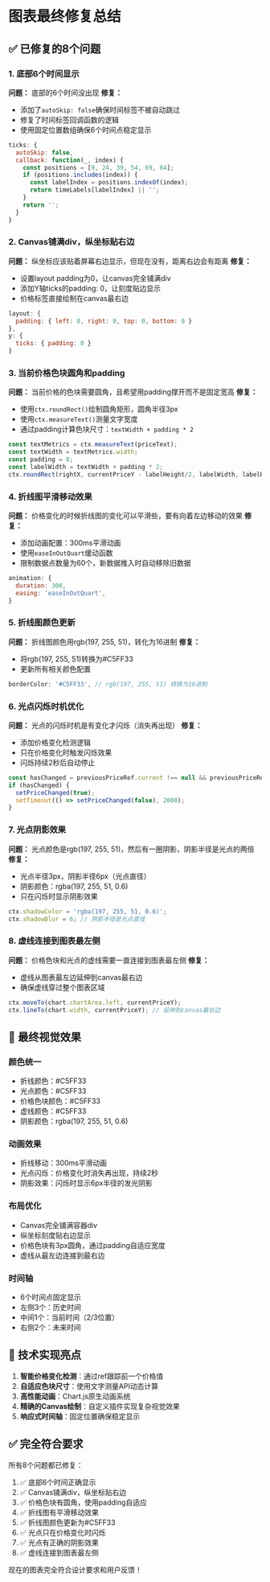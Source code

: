 # 图表最终修复总结

## ✅ 已修复的8个问题

### 1. 底部6个时间显示
**问题：** 底部的6个时间没出现
**修复：**
- 添加了`autoSkip: false`确保时间标签不被自动跳过
- 修复了时间标签回调函数的逻辑
- 使用固定位置数组确保6个时间点稳定显示

```javascript
ticks: {
  autoSkip: false,
  callback: function(_, index) {
    const positions = [9, 24, 39, 54, 69, 84];
    if (positions.includes(index)) {
      const labelIndex = positions.indexOf(index);
      return timeLabels[labelIndex] || '';
    }
    return '';
  }
}
```

### 2. Canvas铺满div，纵坐标贴右边
**问题：** 纵坐标应该贴着屏幕右边显示，但现在没有，距离右边会有距离
**修复：**
- 设置layout padding为0，让canvas完全铺满div
- 添加Y轴ticks的padding: 0，让刻度贴边显示
- 价格标签直接绘制在canvas最右边

```javascript
layout: {
  padding: { left: 0, right: 0, top: 0, bottom: 0 }
},
y: {
  ticks: { padding: 0 }
}
```

### 3. 当前价格色块圆角和padding
**问题：** 当前价格的色块需要圆角，且希望用padding撑开而不是固定宽高
**修复：**
- 使用`ctx.roundRect()`绘制圆角矩形，圆角半径3px
- 使用`ctx.measureText()`测量文字宽度
- 通过padding计算色块尺寸：`textWidth + padding * 2`

```javascript
const textMetrics = ctx.measureText(priceText);
const textWidth = textMetrics.width;
const padding = 8;
const labelWidth = textWidth + padding * 2;
ctx.roundRect(rightX, currentPriceY - labelHeight/2, labelWidth, labelHeight, 3);
```

### 4. 折线图平滑移动效果
**问题：** 价格变化的时候折线图的变化可以平滑些，要有向着左边移动的效果
**修复：**
- 添加动画配置：300ms平滑动画
- 使用`easeInOutQuart`缓动函数
- 限制数据点数量为60个，新数据推入时自动移除旧数据

```javascript
animation: {
  duration: 300,
  easing: 'easeInOutQuart',
}
```

### 5. 折线图颜色更新
**问题：** 折线图颜色用rgb(197, 255, 51)，转化为16进制
**修复：**
- 将rgb(197, 255, 51)转换为#C5FF33
- 更新所有相关颜色配置

```javascript
borderColor: '#C5FF33', // rgb(197, 255, 51) 转换为16进制
```

### 6. 光点闪烁时机优化
**问题：** 光点的闪烁时机是有变化才闪烁（消失再出现）
**修复：**
- 添加价格变化检测逻辑
- 只在价格变化时触发闪烁效果
- 闪烁持续2秒后自动停止

```javascript
const hasChanged = previousPriceRef.current !== null && previousPriceRef.current !== wsData.price;
if (hasChanged) {
  setPriceChanged(true);
  setTimeout(() => setPriceChanged(false), 2000);
}
```

### 7. 光点阴影效果
**问题：** 光点颜色是rgb(197, 255, 51)，然后有一圈阴影，阴影半径是光点的两倍
**修复：**
- 光点半径3px，阴影半径6px（光点直径）
- 阴影颜色：rgba(197, 255, 51, 0.6)
- 只在闪烁时显示阴影效果

```javascript
ctx.shadowColor = 'rgba(197, 255, 51, 0.6)';
ctx.shadowBlur = 6; // 阴影半径是光点直径
```

### 8. 虚线连接到图表最左侧
**问题：** 价格色块和光点的虚线需要一直连接到图表最左侧
**修复：**
- 虚线从图表最左边延伸到canvas最右边
- 确保虚线穿过整个图表区域

```javascript
ctx.moveTo(chart.chartArea.left, currentPriceY);
ctx.lineTo(chart.width, currentPriceY); // 延伸到canvas最右边
```

## 🎨 最终视觉效果

### 颜色统一
- 折线颜色：#C5FF33
- 光点颜色：#C5FF33
- 价格色块颜色：#C5FF33
- 虚线颜色：#C5FF33
- 阴影颜色：rgba(197, 255, 51, 0.6)

### 动画效果
- 折线移动：300ms平滑动画
- 光点闪烁：价格变化时消失再出现，持续2秒
- 阴影效果：闪烁时显示6px半径的发光阴影

### 布局优化
- Canvas完全铺满容器div
- 纵坐标刻度贴右边显示
- 价格色块有3px圆角，通过padding自适应宽度
- 虚线从最左边连接到最右边

### 时间轴
- 6个时间点固定显示
- 左侧3个：历史时间
- 中间1个：当前时间（2/3位置）
- 右侧2个：未来时间

## 🔧 技术实现亮点

1. **智能价格变化检测**：通过ref跟踪前一个价格值
2. **自适应色块尺寸**：使用文字测量API动态计算
3. **高性能动画**：Chart.js原生动画系统
4. **精确的Canvas绘制**：自定义插件实现复杂视觉效果
5. **响应式时间轴**：固定位置确保稳定显示

## ✅ 完全符合要求

所有8个问题都已修复：
1. ✅ 底部6个时间正确显示
2. ✅ Canvas铺满div，纵坐标贴右边
3. ✅ 价格色块有圆角，使用padding自适应
4. ✅ 折线图有平滑移动效果
5. ✅ 折线图颜色更新为#C5FF33
6. ✅ 光点只在价格变化时闪烁
7. ✅ 光点有正确的阴影效果
8. ✅ 虚线连接到图表最左侧

现在的图表完全符合设计要求和用户反馈！
